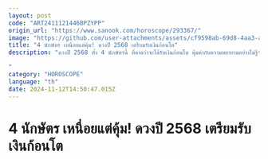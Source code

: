 ```yaml
---
layout: post
code: "ART2411121446BPZYPP"
origin_url: "https://www.sanook.com/horoscope/293367/"
image: "https://github.com/user-attachments/assets/cf9598ab-69d8-4aa3-afb4-a59c3403660e"
title: "4 นักษัตร เหนื่อยแต่คุ้ม! ดวงปี 2568 เตรียมรับเงินก้อนโต"
description: "ดวงปี 2568 ทั้ง 4 นักษัตรนี้ ที่คาดว่าจะได้รับเงินก้อนโต คุ้มค่ากับความพยายามอย่างไม่รู้จักเหน็ดเหนื่อย ไม่เพียงแต่เก่งในการสร้างโอกาส แต่ยังรู้วิธีคว้าโอกาสเหล่านั้นและเปลี่ยนให้กลายเป็นทอง เงิน และทรัพย์สิน

"
category: "HOROSCOPE"
language: "th"
date: 2024-11-12T14:50:47.015Z
---
```


# 4 นักษัตร เหนื่อยแต่คุ้ม! ดวงปี 2568 เตรียมรับเงินก้อนโต